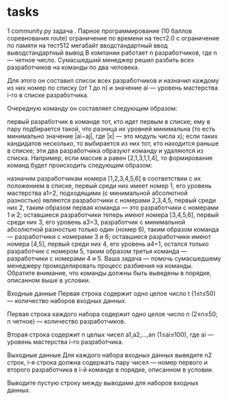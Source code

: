 # tasks
1
community.py
задача . Парное программирование (10 баллов соревнования route)
ограничение по времени на тест2.0 с
ограничение по памяти на тест512 мегабайт
вводстандартный ввод
выводстандартный вывод
В компании работает n разработчиков, где n — четное число. Сумасшедший менеджер решил разбить всех разработчиков на команды по два человека.

Для этого он составил список всех разработчиков и назначил каждому из них номер по списку (от 1 до n) и значение ai — уровень мастерства i-го в списке разработчика.

Очередную команду он составляет следующим образом:

первый разработчик в команде тот, кто идет первым в списке;
ему в пару подбирается такой, что разница их уровней минимальна (то есть минимально значение |ai−aj|, где |x| — это модуль числа x); если таких кандидатов несколько, то выбирается из них тот, кто находится раньше в списке;
эти два разработчика образуют команду и удаляются из списка.
Например, если массив a равен [2,1,3,1,1,4], то формирование команд будет происходить следующим образом:

назначим разработчикам номера [1,2,3,4,5,6] в соответствии с их положением в списке, первый среди них имеет номер 1, его уровень мастерства a1=2, подходящими (с минимальной абсолютной разностью) являются разработчики с номерами 2,3,4,5, первый среди них 2, таким образом первая команда — это разработчики с номерами 1 и 2;
оставшиеся разработчики теперь имеют номера [3,4,5,6], первый среди них 3, его уровень a3=3, разработчик с минимальной абсолютной разностью только один (номер 6), таким образом команда — разработчики с номерами 3 и 6;
оставшиеся разработчики имеют номера [4,5], первый среди них 4, его уровень a4=1, остался только разработчик с номером 5, таким образом третья команда — разработчики с номерами 4 и 5.
Ваша задача — помочь сумасшедшему менеджеру промоделировать процесс разбиения на команды. Обратите внимание, что команды должны быть выведены в порядке, описанном выше в условии.

Входные данные
Первая строка содержит одно целое число t (1≤t≤50) — количество наборов входных данных.

Первая строка каждого набора содержит одно целое число n (2≤n≤50; n четное) — количество разработчиков.

Вторая строка содержит n целых чисел a1,a2,…,an (1≤ai≤100), где ai — уровень мастерства i-го разработчика.

Выходные данные
Для каждого набора входных данных выведите n2 строк, i-я строка должна содержать пару чисел — номер первого и второго разработчика в i-й команде в порядке, описанном в условии.

Выводите пустую строку между выводами для наборов входных данных.


